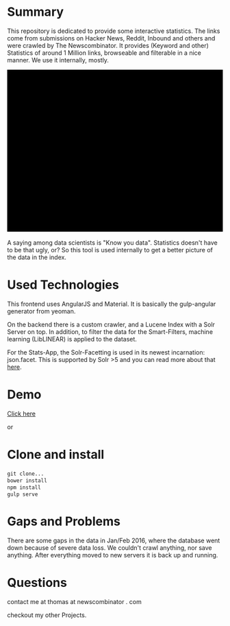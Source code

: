 # Summary
This repository is dedicated to provide some interactive statistics. The links come from submissions on Hacker News, Reddit, Inbound and others and were crawled by The Newscombinator. It provides (Keyword and other) Statistics of around 1 Million links, browseable and filterable in a nice manner. We use it internally, mostly. 

![newscombinator-stats](https://github.com/tomw1808/newscombinator-stats/blob/master/src/assets/images/demo.gif "Newscombinator Stats Demo")

A saying among data scientists is "Know you data". Statistics doesn't have to be that ugly, or? So this tool is used internally to get a better picture of the data in the index.

# Used Technologies
This frontend uses AngularJS and Material. It is basically the gulp-angular generator from yeoman.

On the backend there is a custom crawler, and a Lucene Index with a Solr Server on top. In addition, to filter the data for the Smart-Filters, machine learning (LibLINEAR) is applied to the dataset. 

For the Stats-App, the Solr-Facetting is used in its newest incarnation: json.facet. This is supported by Solr >5 and you can read more about that [here](http://yonik.com/json-facet-api/).

# Demo

[Click here](http://tomw1808.github.io/newscombinator-stats/#/)

or

# Clone and install

    git clone...
    bower install
    npm install
    gulp serve
    
   
    
# Gaps and Problems
There are some gaps in the data in Jan/Feb 2016, where the database went down because of severe data loss. We couldn't crawl anything, nor save anything. After everything moved to new servers it is back up and running.

# Questions
contact me at thomas at newscombinator . com

checkout my other Projects.
